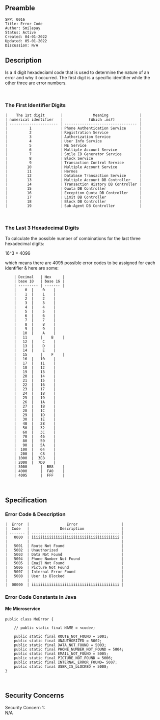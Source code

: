 ## Preamble

```
SPP: 0016
Title: Error Code
Author: Smilepay
Status: Active
Created: 04-01-2022
Updated: 05-01-2022
Discussion: N/A
```

## Description
Is a 4 digit hexadeciaml code that is used to determine the nature of an error and why it occurred. The first digit is a specific identifier while the other three are error numbers.

<br />

### The First Identifier Digits
```
|    The 1st digit       |              Meaning              |
| numerical identifier   |            (Which .ms?)           |  
| ---------------------- | --------------------------------- |
|          1             | Phone Authentication Service      |
|          2             | Registration Service              |
|          3             | Authorization Service             |
|          4             | User Info Service                 |
|          5             | ME Service                        |
|          6             | Multiple Account Service          |
|          7             | Smile ID Generator Service        |
|          8             | Block Service                     |
|          9             | Transaction Control Service       |
|         10             | Multiple Account Service          |
|         11             | Hermes                            |
|         12             | Database Transaction Service      |
|         13             | Multiple Account DB Controller    |
|         14             | Transaction History DB Controller |
|         15             | Quota DB Controller               |
|         16             | Exception Quota DB Controller     |
|         17             | Limit DB Controller               |
|         18             | Block DB Controller               |
|         19             | Sub-Agent DB Controller           |    
```

<br />

### The Last 3 Hexadecimal Digits
To calculate the possible number of combinations for the last three hexadecimal digits: <br /> 

16^3 = 4096
                   
which means there are 4095 possible error codes to be assigned for each identifier & here are some:
``` 
    | Decimal   | Hex     | 
    | base 10   | base 16 |
    | --------- | ------- |
    |    0	|    0    |
    |    1	|    1    |
    |    2	|    2    |
    |    3	|    3    |
    |    4	|    4    |
    |    5	|    5    |
    |    6	|    6    |
    |    7	|    7    |
    |    8	|    8    |
    |    9	|    9    |
    |   10	|    A    |
    |   11      |    B    |
    |   12	|    C    |
    |   13	|    D    |
    |   14	|    E    |
    |   15      |    F    |
    |   16	|   10    |
    |   17	|   11    |
    |   18	|   12    |
    |   19	|   13    |
    |   20	|   14    |
    |   21	|   15    |
    |   22	|   16    |
    |   23	|   17    |
    |   24	|   18    |
    |   25	|   19    |
    |   26	|   1A    |
    |   27	|   1B    |
    |   28	|   1C    |
    |   29	|   1D    |
    |   30	|   1E    |
    |   40	|   28    |
    |   50	|   32    |
    |   60	|   3C    |
    |   70	|   46    |
    |   80	|   50    |
    |   90	|   5A    |
    |  100	|   64    |
    |  200	|   C8    |
    | 1000	|  3E8    |
    | 2000	|  7D0    |
    | 3000      |  BB8    |
    | 4000      |  FA0    |
    | 4095      |  FFF    |
```

<br />

## Specification
### Error Code & Description
```
|  Error  |                 Error                    |
|  Code   |              Description                 |  
| ------- | ---------------------------------------- |
|   0000  | iiiiiiiiiiiiiiiiiiiiiiiiiiiiiiiiiiiiiiii |
|         |                                          |
|   5001  | Route Not Found                          |
|   5002  | Unauthorized                             |
|   5003  | Data Not Found                           |
|   5004  | Phone Number Not Found                   |
|   5005  | Email Not Found                          |
|   5006  | Picture Not Found                        |
|   5007  | Internal Error Found                     |
|   5008  | User is Blocked                          |
|         |                                          |
|  00000  | iiiiiiiiiiiiiiiiiiiiiiiiiiiiiiiiiiiiiiii |
```

### Error Code Constants in Java

#### Me Microservice
```
public class MeError {
	
	// public static final NAME = <code>;

	public static final ROUTE_NOT_FOUND = 5001;
	public static final UNAUTHORIZED = 5002;
	public static final DATA_NOT_FOUND = 5003;
	public static final PHONE_NUMBER_NOT_FOUND = 5004;
	public static final EMAIL_NOT_FOUND = 5005;
	public static final PICTURE_NOT_FOUND = 5006;
	public static final INTERNAL_ERROR_FOUND= 5007;
	public static final USER_IS_bLOCKED = 5008;
}
```

<br />

## Security Concerns
Security Concern 1: <br />
N/A
